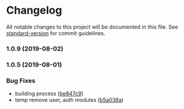 # Changelog

All notable changes to this project will be documented in this file. See [standard-version](https://github.com/conventional-changelog/standard-version) for commit guidelines.

### 1.0.9 (2019-08-02)

### 1.0.5 (2019-08-01)


### Bug Fixes

* building process ([be847c9](https://github.com/chelovekgenek/ciclismurban-api/commit/be847c9))
* temp remove user, auth modules ([b5a038a](https://github.com/chelovekgenek/ciclismurban-api/commit/b5a038a))
